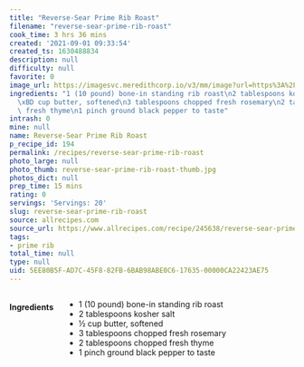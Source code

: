 ```yaml
---
title: "Reverse-Sear Prime Rib Roast"
filename: "reverse-sear-prime-rib-roast"
cook_time: 3 hrs 36 mins
created: '2021-09-01 09:33:54'
created_ts: 1630488834
description: null
difficulty: null
favorite: 0
image_url: https://imagesvc.meredithcorp.io/v3/mm/image?url=https%3A%2F%2Fimages.media-allrecipes.com%2Fuserphotos%2F6169675.jpg&w=343&h=343&c=sc&poi=face&q=85
ingredients: "1 (10 pound) bone-in standing rib roast\n2 tablespoons kosher salt\n\
  \xBD cup butter, softened\n3 tablespoons chopped fresh rosemary\n2 tablespoons chopped\
  \ fresh thyme\n1 pinch ground black pepper to taste"
intrash: 0
mine: null
name: Reverse-Sear Prime Rib Roast
p_recipe_id: 194
permalink: /recipes/reverse-sear-prime-rib-roast
photo_large: null
photo_thumb: reverse-sear-prime-rib-roast-thumb.jpg
photos_dict: null
prep_time: 15 mins
rating: 0
servings: 'Servings: 20'
slug: reverse-sear-prime-rib-roast
source: allrecipes.com
source_url: https://www.allrecipes.com/recipe/245638/reverse-sear-prime-rib-roast/
tags:
- prime rib
total_time: null
type: null
uid: 5EE80B5F-AD7C-45F8-82FB-6BAB98ABE0C6-17635-00000CA22423AE75
---
```

<div class="large-8 medium-7 columns" id="writeup">	</div><!-- #writeup -->
</div><!-- #row-one -->
<div class="row" id="row-two">	<div class="medium-4 small-5 columns" id="ingredients"><h4>Ingredients</h4><div class="box box-ingredients content"><ul>
<li>1 (10 pound) bone-in standing rib roast</li>
<li>2 tablespoons kosher salt</li>
<li>½ cup butter, softened</li>
<li>3 tablespoons chopped fresh rosemary</li>
<li>2 tablespoons chopped fresh thyme</li>
<li>1 pinch ground black pepper to taste</li>
</ul>
</div>	</div>	<div class="medium-6 small-7 columns" id="directions">	</div>